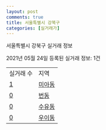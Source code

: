 ```yaml
---
layout: post
comments: true
title: 서울특별시 강북구
categories: [실거래가]
---
```


서울특별시 강북구 실거래 정보

2021년 05월 24일 등록된 실거래 정보: 1건


<table>
  <tr>
    <td>실거래 수</td>
    <td>지역</td>
  </tr>

  
  <tr>
    <td><a href="1130510100.html">1</a></td>
    <td><a href="1130510100.html">미아동</a></td>
  </tr>
    

  <tr>
    <td><a href="1130510200.html">0</a></td>
    <td><a href="1130510200.html">번동</a></td>
  </tr>
    

  <tr>
    <td><a href="1130510300.html">0</a></td>
    <td><a href="1130510300.html">수유동</a></td>
  </tr>
    

  <tr>
    <td><a href="1130510400.html">0</a></td>
    <td><a href="1130510400.html">우이동</a></td>
  </tr>
    


</table>
    